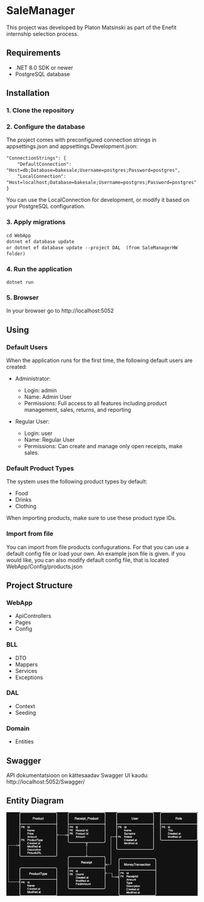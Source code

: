 # SaleManager
This project was developed by Platon Matsinski as part of the Enefit internship selection process.

## Requirements

- .NET 8.0 SDK or newer
- PostgreSQL database

## Installation
### 1. Clone the repository
### 2. Configure the database
The project comes with preconfigured connection strings in appsettings.json and appsettings.Development.json:

    "ConnectionStrings": {
        "DefaultConnection": "Host=db;Database=bakesale;Username=postgres;Password=postgres",
        "LocalConnection": "Host=localhost;Database=bakesale;Username=postgres;Password=postgres"
    }
You can use the LocalConnection for development, or modify it based on your PostgreSQL configuration.

### 3. Apply migrations
    cd WebApp
    dotnet ef database update
    or dotnet ef database update --project DAL  (from SaleManagerHW folder)
### 4. Run the application
    dotnet run
### 5. Browser
In your browser go to http://localhost:5052

## Using

### Default Users
When the application runs for the first time, the following default users are created:

- Administrator:
  - Login: admin
  - Name: Admin User
  - Permissions: Full access to all features including product management, sales, returns, and reporting

- Regular User:
  - Login: user
  - Name: Regular User
  - Permissions: Can create and manage only open receipts, make sales.

### Default Product Types
The system uses the following product types by default:

- Food
- Drinks
- Clothing

When importing products, make sure to use these product type IDs.

### Import from file
You can import from file products confugurations. For that you can use a default config file or load your own. An example json file is given. if you would like, you can also modify default config file, that is located WebApp/Config/products.json


## Project Structure

### WebApp
- ApiControllers
- Pages
- Config
### BLL
- DTO
- Mappers
- Services
- Exceptions
### DAL
- Context
- Seeding
### Domain
- Entities

## Swagger
API dokumentatsioon on kättesaadav Swagger UI kaudu:
  http://localhost:5052/Swagger/

## Entity Diagram

![ERD](Seller.drawio.png)
